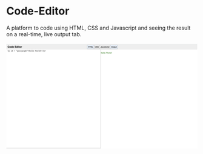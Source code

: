 # Code-Editor
A platform to code using HTML, CSS and Javascript and seeing the result on a real-time, live output tab.
<br>
<br>
<img src="Sample.png">
